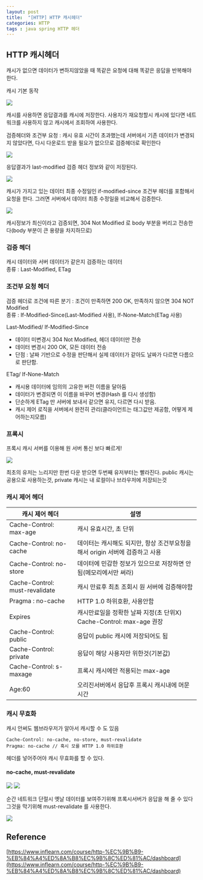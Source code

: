 ```yaml
---
layout: post
title:  "[HTTP] HTTP 캐시헤더"
categories: HTTP
tags : java spring HTTP 헤더
---
```


## HTTP 캐시헤더

캐시가 없으면 데이터가 변하지않았을 때 똑같은 요청에 대해 똑같은 응답을 반복해야 한다. 

캐시 기본 동작

<img src="../../assets/img/posts/http/httpcashheader1.PNG">

캐시를 사용하면 응답결과를 캐시에 저장한다. 사용자가 재요청할시 캐시에 있다면
네트워크를 사용하지 않고 캐시에서 조회하여 사용한다. 

검증헤더와 조건부 요청 : 캐시 유효 시간이 초과했는데 서버에서 기존 데이터가 변경되지 않았다면, 다시 다운로드 받을 
필요가 없으므로 검증헤더로 확인한다

<img src="../../assets/img/posts/http/httpcashheader2.PNG">

응답결과가 last-modified 검증 헤더 정보와 같이 저장된다.

<img src="../../assets/img/posts/http/httpcashheader3.PNG">

캐시가 가지고 있는 데이터 최종 수정일인 if-modified-since 조건부 헤더를 포함해서 요청을 한다. 그러면 서버에서
데이터 최종 수정일을 비교해서 검증한다.

<img src="../../assets/img/posts/http/httpcashheader4.PNG">

캐시정보가 최신이라고 검증되면, 304 Not Modified 로 body 부분을 버리고 전송한다(body 부분이 큰 용량을 차지하므로)

### 검증 헤더

캐시 데이터와 서버 데이터가 같은지 검증하는 데이터  
종류 : Last-Modified, ETag

### 조건부 요청 헤더

검증 헤더로 조건에 따른 분기 : 조건이 만족하면 200 OK, 만족하지 않으면 304 NOT Modified  
종류 : If-Modified-Since(Last-Modified 사용), If-None-Match(ETag 사용)

Last-Modified/ If-Modified-Since
* 데이터 미변경시 304 Not Modified, 헤더 데이터만 전송
* 데이터 변경시 200 OK, 모든 데이터 전송
* 단점 : 날짜 기반으로 수정을 판단해서 실제 데이터가 같아도 날짜가 다르면 다름으로 판단함.

ETag/ If-None-Match
* 캐시용 데이터에 임의의 고유한 버전 이름을 달아둠
* 데이터가 변경되면 이 이름을 바꾸어 변경(Hash 를 다시 생성함)
* 단순하게 ETag 만 서버에 보내서 같으면 유지, 다르면 다시 받음. 
* 캐시 제어 로직을 서버에서 완전히 관리(클라이언트는 태그값만 제공함, 어떻게 제어하는지모름)

### 프록시

프록시 캐시 서버를 이용해 원 서버 통신 보다 빠르게!

<img src="../../assets/img/posts/http/httpcashheader5.PNG">

최초의 유저는 느리지만 한번 다운 받으면 두번째 유저부터는 빨라진다. public 캐시는
공용으로 사용하는것, private 캐시는 내 로컬이나 브라우저에 저장되는것

### 캐시 제어 헤더

| 캐시 제어 헤더                       | 설명                                                |
|--------------------------------|---------------------------------------------------|
| Cache-Control: max-age         | 캐시 유효시간, 초 단위                                     | 
| Cache-Control: no-cache        | 데이터는 캐시해도 되지만, 항상 조건부요청을 해서 origin 서버에 검증하고 사용    |
| Cache-Control: no-store        | 데이터에 민감한 정보가 있으므로 저장하면 안됨(메모리에서만 써라)              |
| Cache-Control: must-revalidate | 캐시 만료후 최초 조회시 원 서버에 검증해야함                         |
| Pragma : no-cache              | HTTP 1.0 하위호환, 사용안함                               |
| Expires                        | 캐시만료일을 정확한 날짜 지정(초 단위X) Cache-Control: max-age 권장 |
| Cache-Control: public          | 응답이 public 캐시에 저장되어도 됨                            |
| Cache-Control: private         | 응답이 해당 사용자만 위한것(기본값)                              |
| Cache-Control: s-maxage        | 프록시 캐시에만 적용되는 max-age                             |
| Age:60                         | 오리진서버에서 응답후 프록시 캐시내에 머문 시간                        |

### 캐시 무효화

캐시 안써도 웹브라우저가 알아서 캐시할 수 도 있음
   
```
Cache-Control: no-cache, no-store, must-revalidate
Pragma: no-cache // 혹시 모를 HTTP 1.0 하위호환
```
헤더를 넣어주어야 캐시 무효화를 할 수 있다.

#### no-cache, must-revalidate

<img src="../../assets/img/posts/http/httpcashheader6.PNG">

<img src="../../assets/img/posts/http/httpcashheader7.PNG">

순간 네트워크 단절시 옛날 데이터를 보여주기위해 프록시서버가 응답을 해 줄 수 있다
그것을 막기위해 must-revalidate 를 사용한다.

<img src="../../assets/img/posts/http/httpcashheader8.PNG">

## Reference

[https://www.inflearn.com/course/http-%EC%9B%B9-%EB%84%A4%ED%8A%B8%EC%9B%8C%ED%81%AC/dashboard](https://www.inflearn.com/course/http-%EC%9B%B9-%EB%84%A4%ED%8A%B8%EC%9B%8C%ED%81%AC/dashboard)  